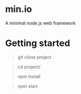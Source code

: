 # min.io
A minimal node.js web framework

# Getting started
  > git clone project
  
  > cd project/
  
  > npm install
  
  > npm start
